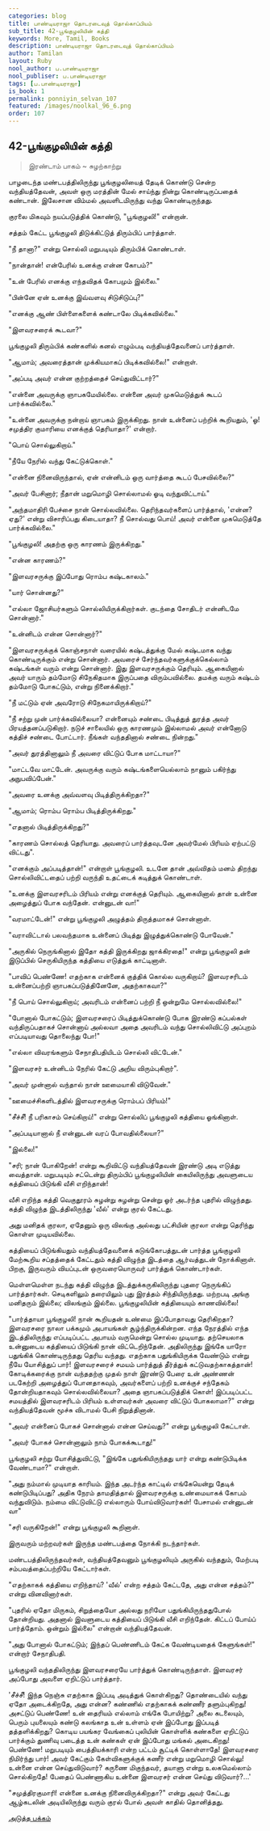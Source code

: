 ```yaml
---
categories: blog
title: பாண்டியராஜா தொடரடைவுத் தொல்காப்பியம்
sub_title: 42-பூங்குழலியின் கத்தி
keywords: More, Tamil, Books
description: பாண்டியராஜா தொடரடைவுத் தொல்காப்பியம்
author: Tamilan
layout: Ruby
nool_author: ப.பாண்டியராஜா
nool_publiser: ப.பாண்டியராஜா
tags: [ப.பாண்டியராஜா]
is_book: 1
permalink: ponniyin_selvan_107
featured: /images/noolkal_96_6.png
order: 107
---
```



## 42-பூங்குழலியின் கத்தி

> இரண்டாம் பாகம் ~ சுழற்காற்று

பாழடைந்த மண்டபத்திலிருந்து பூங்குழலியைத் தேடிக் கொண்டு சென்ற வந்தியத்தேவன், அவள் ஒரு மரத்தின் மேல் சாய்ந்து நின்று கொண்டிருப்பதைக் கண்டான். இலேசான விம்மல் அவளிடமிருந்து வந்து கொண்டிருந்தது.

குரலை மிகவும் நயப்படுத்திக் கொண்டு, "பூங்குழலி!" என்றான்.

சத்தம் கேட்ட பூங்குழலி திடுக்கிட்டுத் திரும்பிப் பார்த்தாள்.

"நீ தானா?" என்று சொல்லி மறுபடியும் திரும்பிக் கொண்டாள்.

"நான்தான்! என்பேரில் உனக்கு என்ன கோபம்?"

"உன் பேரில் எனக்கு எந்தவிதக் கோபமும் இல்லை."

"பின்னே ஏன் உனக்கு இவ்வளவு சிடுசிடுப்பு?"

"எனக்கு ஆண் பிள்ளைகளைக் கண்டாலே பிடிக்கவில்லை."

"இளவரசரைக் கூடவா?"

பூங்குழலி திரும்பிக் கண்களில் கனல் எழும்படி வந்தியத்தேவனைப் பார்த்தாள்.

"ஆமாம்; அவரைத்தான் முக்கியமாகப் பிடிக்கவில்லை!" என்றாள்.

"அப்படி அவர் என்ன குற்றத்தைச் செய்துவிட்டார்?"

"என்னை அவருக்கு ஞாபகமேயில்லை. என்னை அவர் முகமெடுத்துக் கூடப் பார்க்கவில்லை."

"உன்னை அவருக்கு நன்றாய் ஞாபகம் இருக்கிறது. நான் உன்னைப் பற்றிக் கூறியதும், 'ஓ! சமுத்திர குமாரியை எனக்குத் தெரியாதா?' என்றார்.

"பொய் சொல்லுகிறாய்."

"நீயே நேரில் வந்து கேட்டுக்கொள்."

"என்னை நினைவிருந்தால், ஏன் என்னிடம் ஒரு வார்த்தை கூடப் பேசவில்லை?"

"அவர் பேசினார்; நீதான் மறுமொழி சொல்லாமல் ஓடி வந்துவிட்டாய்."

"அந்தமாதிரி பேச்சை நான் சொல்லவில்லை. தெரிந்தவர்களைப் பார்த்தால், 'என்ன? ஏது?' என்று விசாரிப்பது கிடையாதா? நீ சொல்வது பொய்! அவர் என்னை முகமெடுத்தே பார்க்கவில்லை."

"பூங்குழலி! அதற்கு ஒரு காரணம் இருக்கிறது."

"என்ன காரணம்?"

"இளவரசருக்கு இப்போது ரொம்ப கஷ்டகாலம்."

"யார் சொன்னது?"

"எல்லா ஜோசியர்களும் சொல்லியிருக்கிறார்கள். குடந்தை சோதிடர் என்னிடமே சொன்னார்."

"உன்னிடம் என்ன சொன்னார்?"

"இளவரசருக்குக் கொஞ்சநாள் வரையில் கஷ்டத்துக்கு மேல் கஷ்டமாக வந்து கொண்டிருக்கும் என்று சொன்னார். அவரைச் சேர்ந்தவர்களுக்குக்கெல்லாம் கஷ்டங்கள் வரும் என்று சொன்னார். இது இளவரசருக்கும் தெரியும். ஆகையினால் அவர் யாரும் தம்மோடு சிநேகிதமாக இருப்பதை விரும்பவில்லை. தமக்கு வரும் கஷ்டம் தம்மோடு போகட்டும், என்று நினைக்கிறார்."

"நீ மட்டும் ஏன் அவரோடு சிநேகமாயிருக்கிறாய்?"

"நீ சற்று முன் பார்க்கவில்லையா? என்னையும் சண்டை பிடித்துத் துரத்த அவர் பிரயத்தனப்படுகிறார். நடுச் சாலையில் ஒரு காரணமும் இல்லாமல் அவர் என்னோடு கத்திச் சண்டை போட்டார். நீங்கள் வந்ததினால் சண்டை நின்றது."

"அவர் துரத்தினாலும் நீ அவரை விட்டுப் போக மாட்டாயா?"

"மாட்டவே மாட்டேன். அவருக்கு வரும் கஷ்டங்களையெல்லாம் நானும் பகிர்ந்து அநுபவிப்பேன்."

"அவரை உனக்கு அவ்வளவு பிடித்திருக்கிறதா?"

"ஆமாம்; ரொம்ப ரொம்ப பிடித்திருக்கிறது."

"எதனால் பிடித்திருக்கிறது?"

"காரணம் சொல்லத் தெரியாது. அவரைப் பார்த்தவுடனே அவர்மேல் பிரியம் ஏற்பட்டு விட்டது".

"எனக்கும் அப்படித்தான்!" என்றாள் பூங்குழலி. உடனே தான் அவ்விதம் மனம் திறந்து சொல்லிவிட்டதைப் பற்றி வருந்தி உதட்டைக் கடித்துக் கொண்டாள்.

"உனக்கு இளவரசரிடம் பிரியம் என்று எனக்குத் தெரியும். ஆகையினால் தான் உன்னை அழைத்துப் போக வந்தேன். என்னுடன் வா!"

"வரமாட்டேன்!" என்று பூங்குழலி அழுத்தம் திருத்தமாகச் சொன்னாள்.

"வராவிட்டால் பலவந்தமாக உன்னைப் பிடித்து இழுத்துக்கொண்டு போவேன்."

"அருகில் நெருங்கினால் இதோ கத்தி இருக்கிறது ஜாக்கிரதை!" என்று பூங்குழலி தன் இடுப்பில் செருகியிருந்த கத்தியை எடுத்துக் காட்டினாள்.

"பாவிப் பெண்ணே! எதற்காக என்னைக் குத்திக் கொல்ல வருகிறாய்? இளவரசரிடம் உன்னைப்பற்றி ஞாபகப்படுத்தினேனே, அதற்காகவா?"

"நீ பொய் சொல்லுகிறாய்; அவரிடம் என்னைப் பற்றி நீ ஒன்றுமே சொல்லவில்லை!"

"போனால் போகட்டும்; இளவரசரைப் பிடித்துக்கொண்டு போக இரண்டு கப்பல்கள் வந்திருப்பதாகச் சொன்னாய் அல்லவா அதை அவரிடம் வந்து சொல்லிவிட்டு அப்புறம் எப்படியாவது தொலைந்து போ!"

"எல்லா விவரங்களும் சேநாதிபதியிடம் சொல்லி விட்டேன்."

"இளவரசர் உன்னிடம் நேரில் கேட்டு அறிய விரும்புகிறார்".

"அவர் முன்னால் வந்தால் நான் ஊமையாகி விடுவேன்."

"ஊமைச்சிகளிடத்தில் இளவரசருக்கு ரொம்பப் பிரியம்!"

"சீச்சீ! நீ பரிகாசம் செய்கிறாய்!" என்று சொல்லிப் பூங்குழலி கத்தியை ஓங்கினாள்.

"அப்படியானால் நீ என்னுடன் வரப் போவதில்லையா?"

"இல்லை!"

"சரி; நான் போகிறேன்! என்று கூறிவிட்டு வந்தியத்தேவன் இரண்டு அடி எடுத்து வைத்தான். மறுபடியும் சட்டென்று திரும்பிப் பூங்குழலியின் கையிலிருந்து அவளுடைய கத்தியைப் பிடுங்கி வீசி எறிந்தான்!

வீசி எறிந்த கத்தி வெகுதூரம் சுழன்று சுழன்று சென்று ஓர் அடர்ந்த புதரில் விழுந்தது. கத்தி விழுந்த இடத்திலிருந்து 'வீல்' என்று குரல் கேட்டது.

அது மனிதக் குரலா, ஏதேனும் ஒரு விலங்கு அல்லது பட்சியின் குரலா என்று தெரிந்து கொள்ள முடியவில்லை.

கத்தியைப் பிடுங்கியதும் வந்தியத்தேவனைக் கடுங்கோபத்துடன் பார்த்த பூங்குழலி மேற்கூறிய சப்தத்தைக் கேட்டதும் கத்தி விழுந்த இடத்தை ஆர்வத்துடன் நோக்கினாள். பிறகு, இருவரும் வியப்புடன் ஒருவரையொருவர் பார்த்துக் கொண்டார்கள்.

மெள்ளமெள்ள நடந்து கத்தி விழுந்த இடத்துக்கருகிலிருந்து புதரை நெருங்கிப் பார்த்தார்கள். செடிகளிலும் தரையிலும் புது இரத்தம் சிந்தியிருந்தது. மற்றபடி அங்கு மனிதரும் இல்லை; விலங்கும் இல்லை. பூங்குழலியின் கத்தியையும் காணவில்லை!

"பார்த்தாயா பூங்குழலி! நான் கூறியதன் உண்மை இப்போதாவது தெரிகிறதா? இளவரசரை நாலா பக்கமும் அபாயங்கள் சூழ்ந்திருக்கின்றன. எந்த நேரத்தில் எந்த இடத்திலிருந்து எப்படிப்பட்ட அபாயம் வருமென்று சொல்ல முடியாது. தற்செயலாக உன்னுடைய கத்தியைப் பிடுங்கி நான் விட்டெறிந்தேன். அதிலிருந்து இங்கே யாரோ பதுங்கிக் கொண்டிருந்தது தெரிய வந்தது. எதற்காக பதுங்கியிருக்க வேண்டும் என்று நீயே யோசித்துப் பார்! இளவரசரைச் சமயம் பார்த்துத் தீர்த்துக் கட்டுவதற்காகத்தான்! கோடிக்கரைக்கு நான் வந்ததற்கு முதல் நாள் இரண்டு பேரை உன் அண்ணன் படகேற்றி அழைத்துப் போனதாகவும், அவர்களைப் பற்றி உனக்குச் சந்தேகம் தோன்றியதாகவும் சொல்லவில்லையா? அதை ஞாபகப்படுத்திக் கொள்! இப்படிப்பட்ட சமயத்தில் இளவரசரிடம் பிரியம் உள்ளவர்கள் அவரை விட்டுப் போகலாமா?" என்று வந்தியத்தேவன் மூச்சு விடாமல் பேசி நிறுத்தினான்.

"அவர் என்னைப் போகச் சொன்னால் என்ன செய்வது?" என்று பூங்குழலி கேட்டாள்.

"அவர் போகச் சொன்னாலும் நாம் போகக்கூடாது!"

பூங்குழலி சற்று யோசித்துவிட்டு, "இங்கே பதுங்கியிருந்தது யார் என்று கண்டுபிடிக்க வேண்டாமா?" என்றாள்.

"அது நம்மால் முடியாத காரியம். இந்த அடர்ந்த காட்டில் எங்கேயென்று தேடிக் கண்டுபிடிப்பது? அதிக நேரம் தாமதித்தால் இளவரசருக்கு உண்மையாகக் கோபம் வந்துவிடும். நம்மை விட்டுவிட்டு எல்லாரும் போய்விடுவார்கள்! பேசாமல் என்னுடன் வா"

"சரி வருகிறேன்!" என்று பூங்குழலி கூறினாள்.

இருவரும் மற்றவர்கள் இருந்த மண்டபத்தை நோக்கி நடந்தார்கள்.

மண்டபத்திலிருந்தவர்கள், வந்தியத்தேவனும் பூங்குழலியும் அருகில் வந்ததும், மேற்படி சம்பவத்தைப்பற்றியே கேட்டார்கள்.

"எதற்காகக் கத்தியை எறிந்தாய்? 'வீல்' என்ற சத்தம் கேட்டதே, அது என்ன சத்தம்?" என்று வினவினார்கள்.

"புதரில் ஏதோ மிருகம், சிறுத்தையோ அல்லது நரியோ பதுங்கியிருந்ததுபோல் தோன்றியது. அதனால் இவளுடைய கத்தியைப் பிடுங்கி வீசி எறிந்தேன். கிட்டப் போய்ப் பார்த்தோம். ஒன்றும் இல்லை" என்றான் வந்தியத்தேவன்.

"அது போனால் போகட்டும்; இந்தப் பெண்ணிடம் கேட்க வேண்டியதைக் கேளுங்கள்!" என்றார் சேநாதிபதி.

பூங்குழலி வந்ததிலிருந்து இளவரசரையே பார்த்துக் கொண்டிருந்தாள். இளவரசர் அப்போது அவளை ஏறிட்டுப் பார்த்தார்.

'சீச்சீ! இந்த நெஞ்சு எதற்காக இப்படி அடித்துக் கொள்கிறது? தொண்டையில் வந்து ஏதோ அடைக்கிறதே, அது என்ன? கண்ணில் எதற்காகக் கண்ணீர் தளும்புகிறது! அசட்டுப் பெண்ணே! உன் தைரியம் எல்லாம் எங்கே போயிற்று? அலை கடலையும், பெரும் புயலையும் கண்டு கலங்காத உன் உள்ளம் ஏன் இப்போது இப்படித் தத்தளிக்கிறது? கொடிய பயங்கர வேங்கைப் புலியின் கொள்ளிக் கண்களை ஏறிட்டுப் பார்க்கும் துணிவு படைத்த உன் கண்கள் ஏன் இப்போது மங்கல் அடைகிறது! பெண்ணே! மறுபடியும் பைத்தியக்காரி என்ற பட்டம் சூட்டிக் கொள்ளாதே! இளவரசரை நிமிர்ந்து பார்! அவர் கேட்கும் கேள்விகளுக்குக் கணீர் என்று மறுமொழி சொல்லு! உன்னை என்ன செய்துவிடுவார்? கருணை மிகுந்தவர், தயாளு என்று உலகமெல்லாம் சொல்கிறதே! பேதைப் பெண்ணாகிய உன்னை இளவரசர் என்ன செய்து விடுவார்?...'

"சமுத்திரகுமாரி! என்னை உனக்கு நினைவிருக்கிறதா?" என்று அவர் கேட்டது ஆழ்கடலின் அடியிலிருந்து வரும் குரல் போல் அவள் காதில் தொனித்தது.

[அடுத்த பக்கம்](ponniyin_selvan_108)